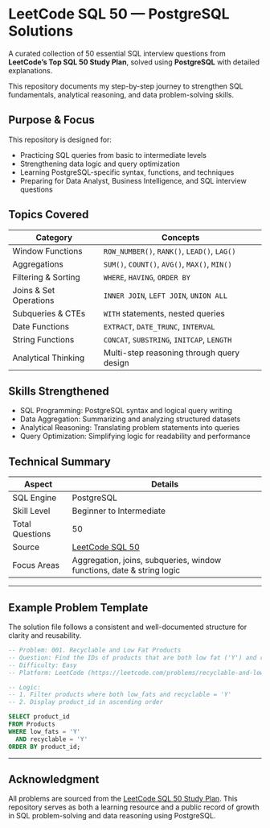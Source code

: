# LeetCode SQL 50 — PostgreSQL Solutions

A curated collection of 50 essential SQL interview questions from **LeetCode’s Top SQL 50 Study Plan**, solved using **PostgreSQL** with detailed explanations.

This repository documents my step-by-step journey to strengthen SQL fundamentals, analytical reasoning, and data problem-solving skills.


## Purpose & Focus

This repository is designed for:

- Practicing SQL queries from basic to intermediate levels  
- Strengthening data logic and query optimization  
- Learning PostgreSQL-specific syntax, functions, and techniques  
- Preparing for Data Analyst, Business Intelligence, and SQL interview questions  


## Topics Covered

| Category | Concepts |
|-----------|-----------|
| Window Functions | ```ROW_NUMBER()```, ```RANK()```, ```LEAD()```, ```LAG()``` |
| Aggregations | ```SUM()```, ```COUNT()```, ```AVG()```, ```MAX()```, ```MIN()``` |
| Filtering & Sorting | ```WHERE```, ```HAVING```, ```ORDER BY``` |
| Joins & Set Operations | ```INNER JOIN```, ```LEFT JOIN```, ```UNION ALL``` |
| Subqueries & CTEs | ```WITH``` statements, nested queries |
| Date Functions | ```EXTRACT```, ```DATE_TRUNC```, ```INTERVAL``` |
| String Functions | ```CONCAT```, ```SUBSTRING```, ```INITCAP```, ```LENGTH``` |
| Analytical Thinking | Multi-step reasoning through query design |

## Skills Strengthened

- SQL Programming: PostgreSQL syntax and logical query writing 
- Data Aggregation: Summarizing and analyzing structured datasets 
- Analytical Reasoning: Translating problem statements into queries 
- Query Optimization: Simplifying logic for readability and performance 


## Technical Summary

| Aspect | Details |
|---------|----------|
| SQL Engine | PostgreSQL |
| Skill Level | Beginner to Intermediate |
| Total Questions | 50 |
| Source | [LeetCode SQL 50](https://leetcode.com/studyplan/top-sql-50/) |
| Focus Areas | Aggregation, joins, subqueries, window functions, date & string logic |

---

## Example Problem Template

The solution file follows a consistent and well-documented structure for clarity and reusability.

```sql
-- Problem: 001. Recyclable and Low Fat Products
-- Question: Find the IDs of products that are both low fat ('Y') and recyclable ('Y').
-- Difficulty: Easy
-- Platform: LeetCode (https://leetcode.com/problems/recyclable-and-low-fat-products/description/?envType=study-plan-v2&envId=top-sql-50)

-- Logic:
-- 1. Filter products where both low_fats and recyclable = 'Y'
-- 2. Display product_id in ascending order

SELECT product_id
FROM Products
WHERE low_fats = 'Y'
  AND recyclable = 'Y'
ORDER BY product_id;
```
---

## Acknowledgment

All problems are sourced from the [LeetCode SQL 50 Study Plan](https://leetcode.com/studyplan/top-sql-50/).
This repository serves as both a learning resource and a public record of growth in SQL problem-solving and data reasoning using PostgreSQL.
